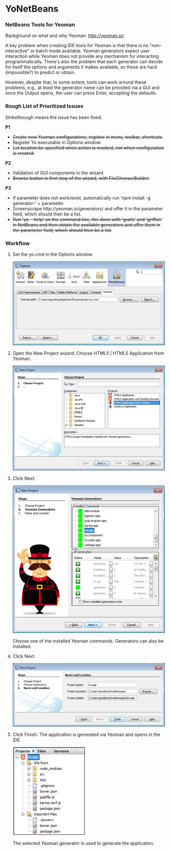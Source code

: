 # YoNetBeans
<h3>NetBeans Tools for Yeoman</h3>

Background on what and why Yeoman: http://yeoman.io/

A key problem when creating IDE tools for Yeoman is that there is no "non-interactive" or batch mode available. Yeoman generators expect user interaction while Yeoman does not provide any mechanism for interacting programmatically. There's also the problem that each generator can decide for itself the options and arguments it makes available, so these are hard (impossible?) to predict or obtain. 

However, despite that, to some extent, tools can work around these problems, e.g., at least the generator name can be provided via a GUI and once the Output opens, the user can press Enter, accepting the defaults.

<h3>Rough List of Prioritized Issues</h3>

Strikethrough means the issue has been fixed.

<b>P1</b>
<ul>
<li><strike>Create new Yeoman configurations, register in menu, toolbar, shortcuts.</strike></li>
<li>Register Yo executable in Options window.</li>
<li><strike>Let location be specified when action is invoked, not when configuration is created.</strike></li>
</ul>
<b>P2</b>
<ul>
<li>Validation of GUI components in the wizard.</li>
<li><strike>Browse button in first step of the wizard, with FileChooserBuilder.</strike></li>
</ul>
<b>P3</b>
<ul>
<li>If parameter does not work/exist, automatically run 'npm install -g generator-' + parameter.</li>
<li>Screenscrape http://yeoman.io/generators/ and offer it in the parameter field, which should then be a list.</li>
<li><strike>Run 'yo --help' on the command line, like done with 'grails' and 'griffon' in NetBeans and then obtain the available generators and offer them in the parameter field, which should then be a list.</strike></li>
</ul>

<h3>Workflow</h3>

1. Set the yo.cmd in the Options window.

   ![Alt text](/screenshots/options.png?raw=true "Step 1")


2. Open the New Project wizard. Choose HTML5 | HTML5 Application from Yeoman.

   ![Alt text](/screenshots/yo-in-nb-1.png?raw=true "Step 1")

3. Click Next.

   ![Alt text](/screenshots/yo-in-nb-2.png?raw=true "Step 2")

   Choose one of the installed Yeoman commands. Generators can also be installed. 

4. Click Next.

   ![Alt text](/screenshots/yo-in-nb-3.png?raw=true "Step 3")

5. Click Finish. The application is generated via Yeoman and opens in the IDE.

   ![Alt text](/screenshots/yo-in-nb-4.png?raw=true "Yo menu")

   The selected Yeoman generator is used to generate the application.
